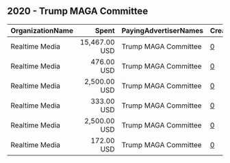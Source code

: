 ## 2020 - Trump MAGA Committee 
|OrganizationName|Spent|PayingAdvertiserNames|CreativeUrls|Impressions|Genders|AgeBrackets|CountryCodes|BillingAddresses|CandidateBallotInformation|
|:---|---:|:---|:---|---:|:---|:---|:---|:---|:---|
|Realtime Media|15,467.00 USD|Trump MAGA Committee|[0](https://www.snap.com/political-ads/asset/c6bf7060bac5c83a01941c4136e83d1f13605ba52d9425eea205aa54b1fc5a85?mediaType=jpg)|11,235,849||18+|united states|"P.O. Box 13410,Arlington,22219,US"||
|Realtime Media|476.00 USD|Trump MAGA Committee|[0](https://www.snap.com/political-ads/asset/938b2ef6b594c7d48556b87f50fec6f6674b1daff132637b8732cf40fb9e6639?mediaType=jpg)|327,527||18+|united states|"P.O. Box 13410,Arlington,22219,US"||
|Realtime Media|2,500.00 USD|Trump MAGA Committee|[0](https://www.snap.com/political-ads/asset/203e43880acbd17aa86ba1f210fdec37342fcd94ae129c8473640a194101461d?mediaType=mp4)|889,493||18+|united states|"P.O. Box 13410,Arlington,22219,US"|Donald J Trump|
|Realtime Media|333.00 USD|Trump MAGA Committee|[0](https://www.snap.com/political-ads/asset/c6bf7060bac5c83a01941c4136e83d1f13605ba52d9425eea205aa54b1fc5a85?mediaType=jpg)|338,882||18+|united states|"P.O. Box 13410,Arlington,22219,US"||
|Realtime Media|2,500.00 USD|Trump MAGA Committee|[0](https://www.snap.com/political-ads/asset/203e43880acbd17aa86ba1f210fdec37342fcd94ae129c8473640a194101461d?mediaType=mp4)|620,913||18+|united states|"P.O. Box 13410,Arlington,22219,US"|Donald J Trump|
|Realtime Media|172.00 USD|Trump MAGA Committee|[0](https://www.snap.com/political-ads/asset/938b2ef6b594c7d48556b87f50fec6f6674b1daff132637b8732cf40fb9e6639?mediaType=jpg)|215,445||18+|united states|"P.O. Box 13410,Arlington,22219,US"||
